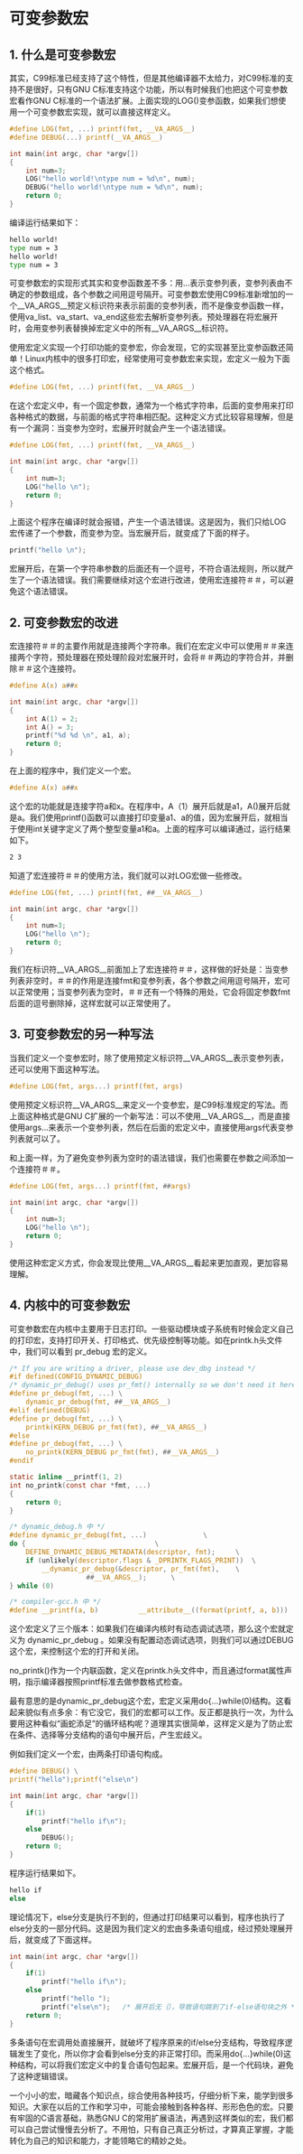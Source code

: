 # 可变参数宏

## 1. 什么是可变参数宏
其实，C99标准已经支持了这个特性，但是其他编译器不太给力，对C99标准的支持不是很好，只有GNU C标准支持这个功能，所以有时候我们也把这个可变参数宏看作GNU C标准的一个语法扩展。上面实现的LOG()变参函数，如果我们想使用一个可变参数宏实现，就可以直接这样定义。
```c
#define LOG(fmt, ...) printf(fmt, __VA_ARGS__)
#define DEBUG(...) printf(__VA_ARGS__)

int main(int argc, char *argv[])
{
    int num=3;
    LOG("hello world!\ntype num = %d\n", num);
    DEBUG("hello world!\ntype num = %d\n", num);
    return 0;
}
```
编译运行结果如下：
```bash
hello world!
type num = 3
hello world!
type num = 3
```

可变参数宏的实现形式其实和变参函数差不多：用...表示变参列表，变参列表由不确定的参数组成，各个参数之间用逗号隔开。可变参数宏使用C99标准新增加的一个__VA_ARGS__预定义标识符来表示前面的变参列表，而不是像变参函数一样，使用va_list、va_start、va_end这些宏去解析变参列表。预处理器在将宏展开时，会用变参列表替换掉宏定义中的所有__VA_ARGS__标识符。

使用宏定义实现一个打印功能的变参宏，你会发现，它的实现甚至比变参函数还简单！Linux内核中的很多打印宏，经常使用可变参数宏来实现，宏定义一般为下面这个格式。
```c
#define LOG(fmt, ...) printf(fmt, __VA_ARGS__)
```

在这个宏定义中，有一个固定参数，通常为一个格式字符串，后面的变参用来打印各种格式的数据，与前面的格式字符串相匹配。这种定义方式比较容易理解，但是有一个漏洞：当变参为空时，宏展开时就会产生一个语法错误。

```c
#define LOG(fmt, ...) printf(fmt, __VA_ARGS__)

int main(int argc, char *argv[])
{
    int num=3;
    LOG("hello \n");
    return 0;
}
```

上面这个程序在编译时就会报错，产生一个语法错误。这是因为，我们只给LOG宏传递了一个参数，而变参为空。当宏展开后，就变成了下面的样子。
```c
printf("hello \n");
```

宏展开后，在第一个字符串参数的后面还有一个逗号，不符合语法规则，所以就产生了一个语法错误。我们需要继续对这个宏进行改进，使用宏连接符＃＃，可以避免这个语法错误。

## 2. 可变参数宏的改进
宏连接符＃＃的主要作用就是连接两个字符串。我们在宏定义中可以使用＃＃来连接两个字符，预处理器在预处理阶段对宏展开时，会将＃＃两边的字符合并，并删除＃＃这个连接符。
```c
#define A(x) a##x

int main(int argc, char *argv[])
{
    int A(1) = 2;
    int A() = 3;
    printf("%d %d \n", a1, a);
    return 0;
}
```

在上面的程序中，我们定义一个宏。
```c
#define A(x) a##x
```

这个宏的功能就是连接字符a和x。在程序中，A（1）展开后就是a1，A()展开后就是a。我们使用printf()函数可以直接打印变量a1、a的值，因为宏展开后，就相当于使用int关键字定义了两个整型变量a1和a。上面的程序可以编译通过，运行结果如下。
```bash
2 3 
```

知道了宏连接符＃＃的使用方法，我们就可以对LOG宏做一些修改。
```c
#define LOG(fmt, ...) printf(fmt, ##__VA_ARGS__)

int main(int argc, char *argv[])
{
    int num=3;
    LOG("hello \n");
    return 0;
}
```

我们在标识符__VA_ARGS__前面加上了宏连接符＃＃，这样做的好处是：当变参列表非空时，＃＃的作用是连接fmt和变参列表，各个参数之间用逗号隔开，宏可以正常使用；当变参列表为空时，＃＃还有一个特殊的用处，它会将固定参数fmt后面的逗号删除掉，这样宏就可以正常使用了。


## 3. 可变参数宏的另一种写法
当我们定义一个变参宏时，除了使用预定义标识符__VA_ARGS__表示变参列表，还可以使用下面这种写法。
```c
#define LOG(fmt, args...) printf(fmt, args)
```

使用预定义标识符__VA_ARGS__来定义一个变参宏，是C99标准规定的写法。而上面这种格式是GNU C扩展的一个新写法：可以不使用__VA_ARGS__，而是直接使用args...来表示一个变参列表，然后在后面的宏定义中，直接使用args代表变参列表就可以了。

和上面一样，为了避免变参列表为空时的语法错误，我们也需要在参数之间添加一个连接符＃＃。
```c
#define LOG(fmt, args...) printf(fmt, ##args)

int main(int argc, char *argv[])
{
    int num=3;
    LOG("hello \n");
    return 0;
}
```

使用这种宏定义方式，你会发现比使用__VA_ARGS__看起来更加直观，更加容易理解。

## 4. 内核中的可变参数宏
可变参数宏在内核中主要用于日志打印。一些驱动模块或子系统有时候会定义自己的打印宏，支持打印开关、打印格式、优先级控制等功能。如在printk.h头文件中，我们可以看到 pr_debug 宏的定义。
```c
/* If you are writing a driver, please use dev_dbg instead */
#if defined(CONFIG_DYNAMIC_DEBUG)
/* dynamic_pr_debug() uses pr_fmt() internally so we don't need it here */
#define pr_debug(fmt, ...) \
	dynamic_pr_debug(fmt, ##__VA_ARGS__)
#elif defined(DEBUG)
#define pr_debug(fmt, ...) \
	printk(KERN_DEBUG pr_fmt(fmt), ##__VA_ARGS__)
#else
#define pr_debug(fmt, ...) \
	no_printk(KERN_DEBUG pr_fmt(fmt), ##__VA_ARGS__)
#endif

static inline __printf(1, 2)
int no_printk(const char *fmt, ...)
{
	return 0;
}

/* dynamic_debug.h 中 */
#define dynamic_pr_debug(fmt, ...)				\
do {								\
	DEFINE_DYNAMIC_DEBUG_METADATA(descriptor, fmt);		\
	if (unlikely(descriptor.flags & _DPRINTK_FLAGS_PRINT))	\
		__dynamic_pr_debug(&descriptor, pr_fmt(fmt),	\
				   ##__VA_ARGS__);		\
} while (0)

/* compiler-gcc.h 中 */
#define __printf(a, b)			__attribute__((format(printf, a, b)))
```

这个宏定义了三个版本：如果我们在编译内核时有动态调试选项，那么这个宏就定义为 dynamic_pr_debug 。如果没有配置动态调试选项，则我们可以通过DEBUG这个宏，来控制这个宏的打开和关闭。

no_printk()作为一个内联函数，定义在printk.h头文件中，而且通过format属性声明，指示编译器按照printf标准去做参数格式检查。

最有意思的是dynamic_pr_debug这个宏，宏定义采用do{...}while(0)结构。这看起来貌似有点多余：有它没它，我们的宏都可以工作。反正都是执行一次，为什么要用这种看似“画蛇添足”的循环结构呢？道理其实很简单，这样定义是为了防止宏在条件、选择等分支结构的语句中展开后，产生宏歧义。

例如我们定义一个宏，由两条打印语句构成。
```c
#define DEBUG() \
printf("hello");printf("else\n")

int main(int argc, char *argv[])
{
    if(1)
        printf("hello if\n");
    else    
        DEBUG();
    return 0;
}
```

程序运行结果如下。
```bash
hello if
else
```

理论情况下，else分支是执行不到的，但通过打印结果可以看到，程序也执行了else分支的一部分代码。这是因为我们定义的宏由多条语句组成，经过预处理展开后，就变成了下面这样。
```c
int main(int argc, char *argv[])
{
    if(1)
        printf("hello if\n");
    else    
        printf("hello ");
        printf("else\n");   /* 展开后无｛｝，导致语句跳到了if-else语句块之外 */
    return 0;
}
```

多条语句在宏调用处直接展开，就破坏了程序原来的if/else分支结构，导致程序逻辑发生了变化，所以你才会看到else分支的非正常打印。而采用do{...}while(0)这种结构，可以将我们宏定义中的复合语句包起来。宏展开后，是一个代码块，避免了这种逻辑错误。

一个小小的宏，暗藏各个知识点，综合使用各种技巧，仔细分析下来，能学到很多知识。大家在以后的工作和学习中，可能会接触到各种各样、形形色色的宏。只要有牢固的C语言基础，熟悉GNU C的常用扩展语法，再遇到这样类似的宏，我们都可以自己尝试慢慢去分析了。不用怕，只有自己真正分析过，才算真正掌握，才能转化为自己的知识和能力，才能领略它的精妙之处。